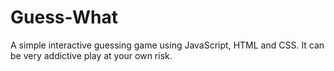 # Guess-What
A simple interactive guessing game using JavaScript, HTML and CSS.
It can be very addictive play at your own risk.
